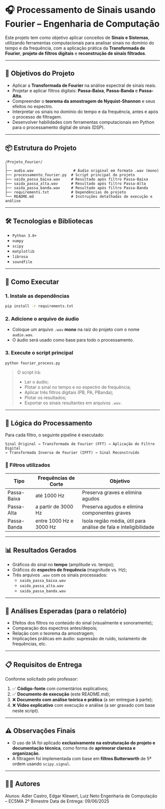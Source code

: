 # 🎧 Processamento de Sinais usando Fourier – Engenharia de Computação

Este projeto tem como objetivo aplicar conceitos de **Sinais e Sistemas**, utilizando ferramentas computacionais para analisar sinais no domínio do tempo e da frequência, com a aplicação prática da **Transformada de Fourier**, **projeto de filtros digitais** e **reconstrução de sinais filtrados**.

---

## 🎯 Objetivos do Projeto

- Aplicar a **Transformada de Fourier** na análise espectral de sinais reais.
- Projetar e aplicar filtros digitais: **Passa-Baixa**, **Passa-Banda** e **Passa-Alta**.
- Compreender o **teorema da amostragem de Nyquist-Shannon** e seus efeitos no espectro.
- Interpretar os sinais no domínio do tempo e da frequência, antes e após o processo de filtragem.
- Desenvolver habilidades com ferramentas computacionais em Python para o processamento digital de sinais (DSP).

---

## 📦 Estrutura do Projeto

```
/Projeto_Fourier/
│
├── audio.wav                  # Áudio original em formato .wav (mono)
├── processamento_fourier.py  # Script principal do projeto
├── saida_passa_baixa.wav     # Resultado após filtro Passa-Baixa
├── saida_passa_alta.wav      # Resultado após filtro Passa-Alta
├── saida_passa_banda.wav     # Resultado após filtro Passa-Banda
├── requirements.txt          # Dependências do projeto
└── README.md                 # Instruções detalhadas de execução e análise
```

---

## 🛠️ Tecnologias e Bibliotecas

- `Python 3.8+`
- `numpy`
- `scipy`
- `matplotlib`
- `librosa`
- `soundfile`

---

## 🚀 Como Executar

### 1. Instale as dependências

```bash
pip install -r requirements.txt
```

### 2. Adicione o arquivo de áudio

- Coloque um arquivo `.wav` **mono** na raiz do projeto com o nome `audio.wav`.
- O áudio será usado como base para todo o processamento.

### 3. Execute o script principal

```bash
python fourier_process.py
```

> O script irá:
> - Ler o áudio;
> - Plotar o sinal no tempo e no espectro de frequência;
> - Aplicar três filtros digitais (PB, PA, PBanda);
> - Plotar os resultados;
> - Exportar os sinais resultantes em arquivos `.wav`.

---

## 🧠 Lógica do Processamento

Para cada filtro, o seguinte pipeline é executado:

```
Sinal Original → Transformada de Fourier (FFT) → Aplicação do Filtro Digital 
→ Transformada Inversa de Fourier (IFFT) → Sinal Reconstruído
```

### 🧹 Filtros utilizados

| Tipo         | Frequências de Corte        | Objetivo                                                             |
|--------------|-----------------------------|----------------------------------------------------------------------|
| Passa-Baixa  | até 1000 Hz                 | Preserva graves e elimina agudos                                     |
| Passa-Alta   | a partir de 3000 Hz         | Preserva agudos e elimina componentes graves                         |
| Passa-Banda  | entre 1000 Hz e 3000 Hz     | Isola região média, útil para análise de fala e inteligibilidade     |

---

## 📊 Resultados Gerados

- Gráficos do sinal no **tempo** (amplitude vs. tempo);
- Gráficos do **espectro de frequência** (magnitude vs. Hz);
- Três arquivos `.wav` com os sinais processados:
  - `saida_passa_baixa.wav`
  - `saida_passa_alta.wav`
  - `saida_passa_banda.wav`

---

## 🧪 Análises Esperadas (para o relatório)

- Efeitos dos filtros no conteúdo do sinal (visualmente e sonoramente);
- Comparação dos espectros antes/depois;
- Relação com o teorema da amostragem;
- Implicações práticas em áudio: supressão de ruído, isolamento de frequências, etc.

---

## 📋 Requisitos de Entrega

Conforme solicitado pelo professor:

1. ✅ **Código-fonte** com comentários explicativos;
2. ✅ **Documento de execução** (este README.md);
3. ❌ **Documento com análise teórica e prática** (a ser entregue à parte);
4. ❌ **Vídeo explicativo** com execução e análise (a ser gravado com base neste script).

---

## ⚠️ Observações Finais

- O uso de IA foi aplicado **exclusivamente na estruturação do projeto e documentação técnica**, como forma de **aprimorar clareza e organização**.
- A filtragem foi implementada com base em **filtros Butterworth** de 5ª ordem usando `scipy.signal`.

---

## 👨‍🔬 Autores

Alunos: Adler Castro, Edgar Klewert, Luiz Neto
Engenharia de Computação – EC5MA
2º Bimestre
Data de Entrega: 09/06/2025